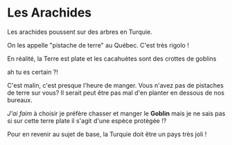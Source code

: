 ﻿# Les Arachides

Les arachides poussent sur des arbres en Turquie.



On les appelle "pistache de terre" au Québec. C'est très rigolo !



En réalité, la Terre est plate et les cacahuètes sont des crottes de goblins

ah tu es certain ?!

C'est malin, c'est presque l'heure de manger. Vous n'avez pas de pistaches de terre sur vous?
Il serait peut être pas mal d'en planter en dessous de nos bureaux.

*J'ai faim* à choisir je préfère chasser et manger le **Goblin** mais je ne sais pas si sur cette
terre plate il s'agit d'une espèce protègée !?

Pour en revenir au sujet de base, la Turquie doit être un pays très joli !
